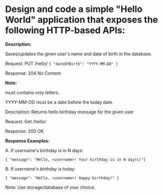 # Design and code a simple "Hello World" application that exposes the following HTTP-based APIs:

**Description:**

Saves/updates the given user's name and date of birth in the database.

Request: PUT /hello/<username> `{ "dateOfBirth": "YYYY-MM-DD" }`

Response: 204 No Content

**Note:**

<username> must contains only letters.

YYYY-MM-DD must be a date before the today date.

Description: Returns hello birthday message for the given user

Request: Get /hello/<username>

Response: 200 OK

**Response Examples:**

A. If username's birthday is in N days:

```
{ "message": "Hello, <username>! Your birthday is in N day(s)"}
```
B. If username's birthday is today:
```
{ "message": "Hello, <username>! Happy birthday!" }
```
Note: Use storage/database of your choice.
